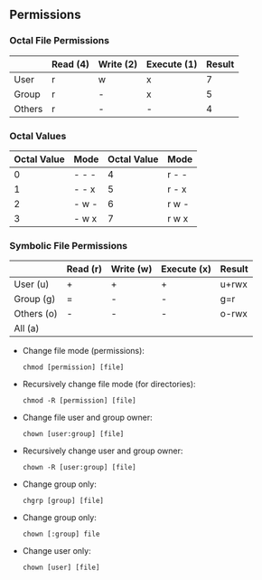 ## Permissions

### Octal File Permissions
|    | Read (4) | Write (2) | Execute (1) | Result |
| -- | -- | ----- | ------- |  ------  |
| User | r | w | x |  7  |
| Group | r | - | x | 5 |
| Others | r | - | - | 4 |

### Octal Values
| Octal Value | Mode | Octal Value | Mode |
| ----------- | ---- | ----------- | ---- |
| 0 | - - - | 4 | r - - |
| 1 | - - x | 5 | r - x |
| 2 | - w - | 6 | r w - |
| 3 | - w x | 7 | r w x |

### Symbolic File Permissions
|    | Read (r) | Write (w) | Execute (x) | Result |
| -- | -- | ----- | ------- |  ------  |
| User (u) | + | + | + |  u+rwx  |
| Group (g) | = | - | - | g=r |
| Others (o) | - | - | - | o-rwx |
| All (a) |  |  |  |  |

- Change file mode (permissions):

    ```chmod [permission] [file]```
- Recursively change file mode (for directories): 

    ```chmod -R [permission] [file]```
- Change file user and group owner: 

    ```chown [user:group] [file]```
- Recursively change user and group owner:

    ```chown -R [user:group] [file]```
- Change group only: 

    ```chgrp [group] [file]```
- Change group only: 

    ```chown [:group] file```
- Change user only: 

    ```chown [user] [file]```

